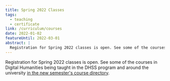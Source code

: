 ```yaml
---
title: Spring 2022 Classes
tags:
  - teaching
  - certificate
link: /curriculum/courses
date: 2022-01-02
featureUntil: 2022-03-01
abstract: |
  Registration for Spring 2022 classes is open. See some of the courses in Digital Humanities being taught in the DHSS program and around the university in the new semester's course directory.
---
```


Registration for Spring 2022 classes is open. See some of the courses in Digital Humanities being taught in the DHSS program and around the university [in the new semester's course directory](curriculum/courses).

